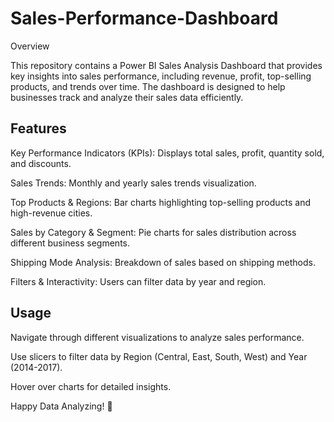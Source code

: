 # Sales-Performance-Dashboard

Overview

This repository contains a Power BI Sales Analysis Dashboard that provides key insights into sales performance, including revenue, profit, top-selling products, and trends over time. The dashboard is designed to help businesses track and analyze their sales data efficiently.

## Features

Key Performance Indicators (KPIs): Displays total sales, profit, quantity sold, and discounts.

Sales Trends: Monthly and yearly sales trends visualization.

Top Products & Regions: Bar charts highlighting top-selling products and high-revenue cities.

Sales by Category & Segment: Pie charts for sales distribution across different business segments.

Shipping Mode Analysis: Breakdown of sales based on shipping methods.

Filters & Interactivity: Users can filter data by year and region.


## Usage

Navigate through different visualizations to analyze sales performance.

Use slicers to filter data by Region (Central, East, South, West) and Year (2014-2017).

Hover over charts for detailed insights.


Happy Data Analyzing! 🚀
